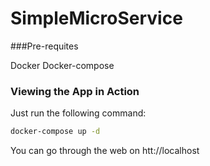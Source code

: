 # SimpleMicroService

###Pre-requites

Docker
Docker-compose

### Viewing the App in Action

Just run the following command:
```bash
docker-compose up -d
```

You can go through the web on htt://localhost